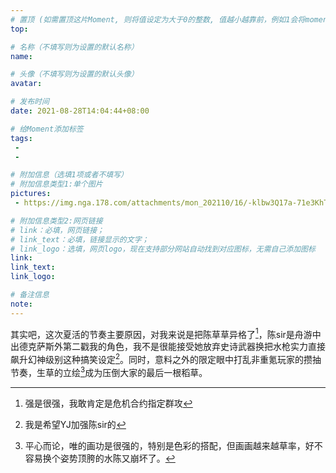 ```yaml
---
# 置顶 (如需置顶这片Moment, 则将值设定为大于0的整数, 值越小越靠前，例如1会将moment放在最顶端)
top: 

# 名称（不填写则为设置的默认名称）
name:

# 头像（不填写则为设置的默认头像）
avatar:

# 发布时间
date: 2021-08-28T14:04:44+08:00

# 给Moment添加标签
tags:
 -
 -

# 附加信息（选填1项或者不填写）
# 附加信息类型1:单个图片
pictures:
 - https://img.nga.178.com/attachments/mon_202110/16/-klbw3Q17a-71e3KhToS6q-7s.jpg

# 附加信息类型2:网页链接
# link：必填，网页链接；
# link_text：必填，链接显示的文字；
# link_logo：选填，网页logo，现在支持部分网站自动找到对应图标，无需自己添加图标
link:
link_text:
link_logo:

# 备注信息
note:
---
```


<!-- 下面开始写正文 -->
其实吧，这次夏活的节奏主要原因，对我来说是把陈草草异格了[^1]，陈sir是舟游中出德克萨斯外第二戳我的角色，我不是很能接受她放弃史诗武器换把水枪实力直接飙升幻神级别这种搞笑设定[^3]。同时，意料之外的限定眼中打乱非重氪玩家的攒抽节奏，生草的立绘[^2]成为压倒大家的最后一根稻草。

[^1]:强是很强，我敢肯定是危机合约指定群攻
[^3]:我是希望YJ加强陈sir的
[^2]:平心而论，唯的画功是很强的，特别是色彩的搭配，但画画越来越草率，好不容易换个姿势顶胯的水陈又崩坏了。